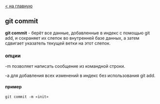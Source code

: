 [< на главную](/readme.md)

## git commit

**git commit** -  берёт все данные, добавленные в индекс с помощью git add, и сохраняет их слепок во внутренней базе данных, а затем сдвигает указатель текущей ветки на этот слепок.
### опции
-m позволяет написать сообщение из командной строки.

-a для добавления всех изменений в индекс без использования git add.

#### пример
```
git commit -m «init»
```
